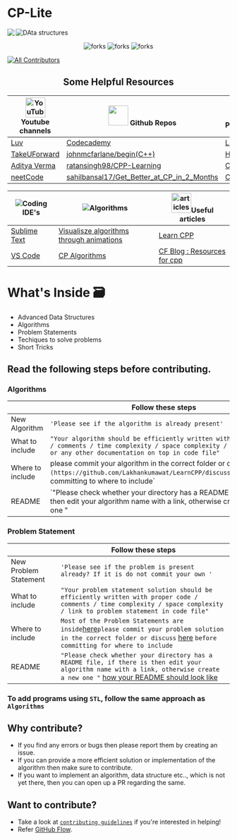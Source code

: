 # CP-Lite
<img  align="left" src="http://estruyf-github.azurewebsites.net/api/VisitorHit?user=LakhanKumawat&repo=LearnCPP&countColorcountColor&countColor=%237B1E7B"/>


![DAta structures](https://user-images.githubusercontent.com/91309280/193778610-d126831f-60c2-4440-b9ab-630d09640a4b.png)


<!-------------Swags------------------------->

<p align="center">

<img src="https://forthebadge.com/images/badges/built-with-love.svg" alt=" forks"/>
<img src="https://forthebadge.com/images/badges/made-with-c-plus-plus.svg" alt=" forks"/>
<img src="https://forthebadge.com/images/badges/makes-people-smile.svg" alt=" forks"/>

</p>

<!-- ALL-CONTRIBUTORS-BADGE:START - Do not remove or modify this section -->
[![All Contributors](https://img.shields.io/badge/all_contributors-84-orange.svg?style=flat-square)](#contributors-)
<!-- ALL-CONTRIBUTORS-BADGE:END -->


<div align="center">
  
  
<h2 align="center"> Some Helpful Resources</h2>

| <img src="https://edent.github.io/SuperTinyIcons/images/svg/youtube.svg" width="45" title="YouTube" /> Youtube channels | <img src="https://edent.github.io/SuperTinyIcons/images/png/github.png" width="45" />   Github Repos | <img src="https://img.icons8.com/color/48/000000/badminton-2.png"/> Best Coding Playgrounds |
| --- | --- |----|
| [Luv](https://www.youtube.com/c/LuvIsMe) | [Codecademy](https://github.com/Codecademy/learn-cpp) | [Leetcode](https://leetcode.com/problemset/all/) |
| [TakeUForward](https://www.youtube.com/c/takeUforward) | [johnmcfarlane/begin(C++)](https://gist.github.com/johnmcfarlane/1b2d9c83e4d3f700ba61e2df4077c613) | [HackerRank](https://www.hackerrank.com/dashboard) |
|[Aditya Verma](https://www.youtube.com/c/AdityaVermaTheProgrammingLord)|[ratansingh98/CPP-Learning](https://github.com/ratansingh98/CPP-Learning)|[CodeChef](https://www.codechef.com/)|
|[neetCode](https://www.youtube.com/c/neetcode)|[sahilbansal17/Get_Better_at_CP_in_2_Months](https://github.com/sahilbansal17/Get_Better_at_CP_in_2_Months)|[CodeForces](https://www.codeforces.com/)|
  
<!--- Tables Offline best ide-->
| <img src="https://img.icons8.com/fluent/48/000000/programming-flag.png"/>Coding IDE's | <img src="https://img.icons8.com/color/48/000000/generic-sorting.png"/>Algorithms | <img src="https://img.icons8.com/fluent/48/000000/notepad.png" width="45" alt="articles" />Useful articles
| --- | --- |---|
| [Sublime Text](https://www.sublimetext.com/) | [Visualisze algorithms through animations](https://visualgo.net/en) | [Learn CPP](https://www.learncpp.com/)
| [VS Code](https://code.visualstudio.com/download) | [CP Algorithms](https://cp-algorithms.com/) | [CF Blog : Resources for cpp](https://codeforces.com/blog/entry/13529")|
</div>

# What's Inside 🗃
- Advanced Data Structures
- Algorithms
- Problem Statements 
- Techiques to solve problems
- Short Tricks

## Read the following steps before contributing.
### Algorithms

|                |Follow these steps                         	|
|----------------|-------------------------------|
|New Algorithm|`'Please see if the algorithm is already present'`|
| What to include |`"Your algorithm should be efficiently written with proper code / comments / time complexity / space complexity / link to gfg or any other documentation on top in code file"`            |
|Where to include         |please commit your algorithm in the correct folder or discuss` [here](https://github.com/Lakhankumawat/LearnCPP/discussions/7) `before committing to where to include`|
| README | `"Please check whether your directory has a README file, if there is then edit your algorithm name with a link, otherwise create a new one "

### Problem Statement 

|                |Follow these steps                         	|
|----------------|-------------------------------|
|New Problem Statement|`'Please see if the problem is present already? If it is do not commit your own '`|
| What to include |`"Your problem statement solution should be efficiently written with proper code / comments / time complexity / space complexity / link to problem statement in code file"`            |
|Where to include         |`Most of the Problem Statements are inside`[here](https://github.com/Lakhankumawat/LearnCPP/tree/main/P-Problem%20Statements%20%26%20Solution)`please commit your problem solution in the correct folder or discuss` [here](https://github.com/Lakhankumawat/LearnCPP/discussions/7) `before committing for where to include`|
| README | `"Please check whether your directory has a README file, if there is then edit your algorithm name with a link, otherwise create a new one "` [how your README should look like](https://github.com/Lakhankumawat/LearnCPP/blob/main/B-Backtracking/README.md)


### To add programs using ```STL```, follow the same approach as  ```Algorithms```


## Why contribute?
- If you find any errors or bugs then please report them by creating an issue. 
- If you can provide a more efficient solution or implementation of the algorithm then make sure to contribute. 
- If you want to implement an algorithm, data structure etc.., which is not yet there, then you can open up a PR regarding the same.
 
## Want to contribute?
- Take a look at [`contributing guidelines`](contribute.md) if you're interested in helping!
- Refer [GitHub Flow](https://guides.github.com/introduction/flow). 



